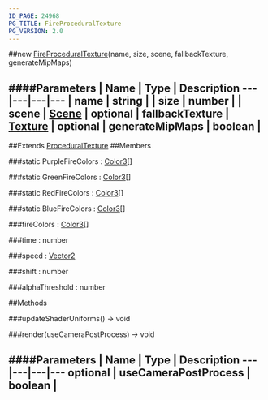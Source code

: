 ```yaml
---
ID_PAGE: 24968
PG_TITLE: FireProceduralTexture
PG_VERSION: 2.0
---
```

##new [FireProceduralTexture](/classes/FireProceduralTexture)(name, size, scene, fallbackTexture, generateMipMaps)




####Parameters
 | Name | Type | Description
---|---|---|---
 | name | string | 
 | size | number | 
 | scene | [Scene](/classes/Scene) | 
optional | fallbackTexture | [Texture](/classes/Texture) | 
optional | generateMipMaps | boolean | 
---

##Extends [ProceduralTexture](/classes/ProceduralTexture)
##Members

###static PurpleFireColors : [Color3](/classes/Color3)[]




###static GreenFireColors : [Color3](/classes/Color3)[]




###static RedFireColors : [Color3](/classes/Color3)[]




###static BlueFireColors : [Color3](/classes/Color3)[]




###fireColors : [Color3](/classes/Color3)[]




###time : number




###speed : [Vector2](/classes/Vector2)




###shift : number




###alphaThreshold : number









##Methods

###updateShaderUniforms() &rarr; void




###render(useCameraPostProcess) &rarr; void

####Parameters
 | Name | Type | Description
---|---|---|---
optional | useCameraPostProcess | boolean | 
---
